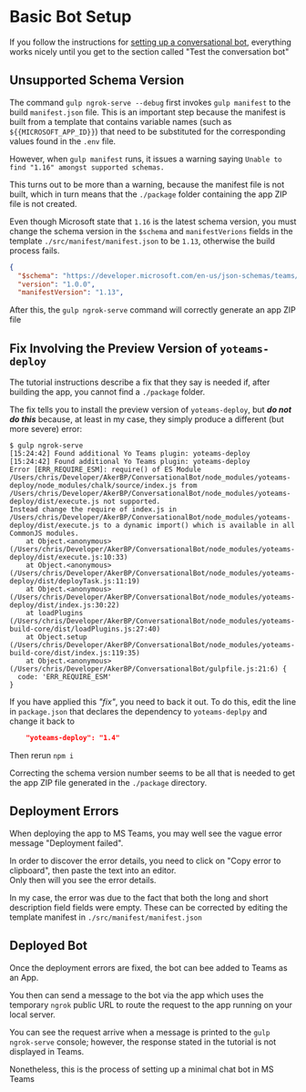 # Basic Bot Setup

If you follow the instructions for [setting up a conversational bot](https://learn.microsoft.com/en-us/training/modules/msteams-conversation-bots/3-exercise-conversation-bots), everything works nicely until you get to the section called "Test the conversation bot"

## Unsupported Schema Version

The command `gulp ngrok-serve --debug` first invokes `gulp manifest` to the build `manifest.json` file.
This is an important step because the manifest is built from a template that contains variable names (such as `${{MICROSOFT_APP_ID}}`) that need to be substituted for the corresponding values found in the `.env` file.

However, when `gulp manifest` runs, it issues a warning saying `Unable to find "1.16" amongst supported schemas.`

This turns out to be more than a warning, because the manifest file is not built, which in turn means that the `./package` folder containing the app ZIP file is not created.

Even though Microsoft state that `1.16` is the latest schema version, you must change the schema version in the `$schema` and `manifestVerions` fields in the template `./src/manifest/manifest.json` to be `1.13`, otherwise the build process fails.

```json
{
  "$schema": "https://developer.microsoft.com/en-us/json-schemas/teams/v1.13/MicrosoftTeams.schema.json",
  "version": "1.0.0",
  "manifestVersion": "1.13",
```

After this, the `gulp ngrok-serve` command will correctly generate an app ZIP file

## Fix Involving the Preview Version of `yoteams-deploy`

The tutorial instructions describe a fix that they say is needed if, after building the app, you cannot find a `./package` folder.

The fix tells you to install the preview version of `yoteams-deploy`, but ***do not do this*** because, at least in my case, they simply produce a different (but more severe) error:

```shell
$ gulp ngrok-serve
[15:24:42] Found additional Yo Teams plugin: yoteams-deploy
[15:24:42] Found additional Yo Teams plugin: yoteams-deploy
Error [ERR_REQUIRE_ESM]: require() of ES Module /Users/chris/Developer/AkerBP/ConversationalBot/node_modules/yoteams-deploy/node_modules/chalk/source/index.js from /Users/chris/Developer/AkerBP/ConversationalBot/node_modules/yoteams-deploy/dist/execute.js not supported.
Instead change the require of index.js in /Users/chris/Developer/AkerBP/ConversationalBot/node_modules/yoteams-deploy/dist/execute.js to a dynamic import() which is available in all CommonJS modules.
    at Object.<anonymous> (/Users/chris/Developer/AkerBP/ConversationalBot/node_modules/yoteams-deploy/dist/execute.js:10:33)
    at Object.<anonymous> (/Users/chris/Developer/AkerBP/ConversationalBot/node_modules/yoteams-deploy/dist/deployTask.js:11:19)
    at Object.<anonymous> (/Users/chris/Developer/AkerBP/ConversationalBot/node_modules/yoteams-deploy/dist/index.js:30:22)
    at loadPlugins (/Users/chris/Developer/AkerBP/ConversationalBot/node_modules/yoteams-build-core/dist/loadPlugins.js:27:40)
    at Object.setup (/Users/chris/Developer/AkerBP/ConversationalBot/node_modules/yoteams-build-core/dist/index.js:119:35)
    at Object.<anonymous> (/Users/chris/Developer/AkerBP/ConversationalBot/gulpfile.js:21:6) {
  code: 'ERR_REQUIRE_ESM'
}
```

If you have applied this *"fix"*, you need to back it out.
To do this, edit the line in `package.json` that declares the dependency to `yoteams-deplpy` and change it back to

```json
    "yoteams-deploy": "1.4"
```

Then rerun `npm i`

Correcting the schema version number seems to be all that is needed to get the app ZIP file generated in the `./package` directory.

## Deployment Errors

When deploying the app to MS Teams, you may well see the vague error message "Deployment failed".

In order to discover the error details, you need to click on "Copy error to clipboard", then paste the text into an editor.\
Only then will you see the error details.

In my case, the error was due to the fact that both the long and short description field fields were empty.
These can be corrected by editing the template manifest in `./src/manifest/manifest.json`

## Deployed Bot

Once the deployment errors are fixed, the bot can bee added to Teams as an App.

You then can send a message to the bot via the app which uses the temporary `ngrok` public URL to route the request to the app running on your local server.

You can see the request arrive when a message is printed to the `gulp ngrok-serve` console; however, the response stated in the tutorial is not displayed in Teams.

Nonetheless, this is the process of setting up a minimal chat bot in MS Teams
